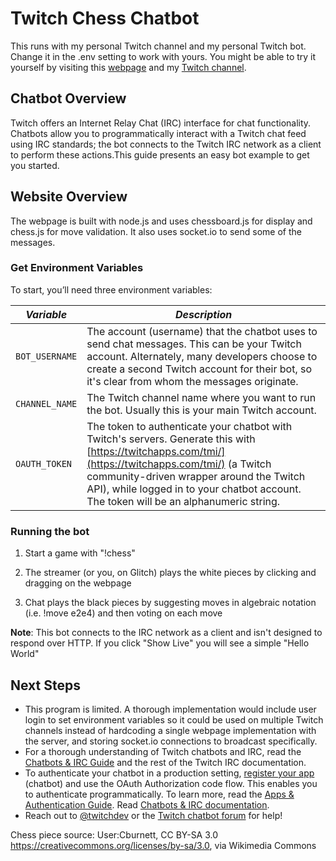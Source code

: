 # Twitch Chess Chatbot

This runs with my personal Twitch channel and my personal Twitch bot. Change it in the .env setting to work with yours. 
You might be able to try it yourself by visiting this [webpage](https://interactive-twtch-chess-bot.glitch.me) and my [Twitch channel](https://twitch.tv/snowing_in_july).

## Chatbot Overview

Twitch offers an Internet Relay Chat (IRC) interface for chat functionality. Chatbots allow you to programmatically interact with a Twitch chat feed using IRC standards; the bot connects to the Twitch IRC network as a client to perform these actions.This guide presents an easy bot example to get you started.

## Website Overview

The webpage is built with node.js and uses chessboard.js for display and chess.js for move validation. It also uses socket.io to send some of the messages. 

### Get Environment Variables

To start, you’ll need three environment variables:

| _Variable_     | _Description_                                                                                                                                                                                                                                                                             |
| -------------- | ----------------------------------------------------------------------------------------------------------------------------------------------------------------------------------------------------------------------------------------------------------------------------------------- |
| `BOT_USERNAME` | The account (username) that the chatbot uses to send chat messages. This can be your Twitch account. Alternately, many developers choose to create a second Twitch account for their bot, so it's clear from whom the messages originate.                                                 |
| `CHANNEL_NAME` | The Twitch channel name where you want to run the bot. Usually this is your main Twitch account.                                                                                                                                                                                          |
| `OAUTH_TOKEN`  | The token to authenticate your chatbot with Twitch's servers. Generate this with [https://twitchapps.com/tmi/](https://twitchapps.com/tmi/) (a Twitch community-driven wrapper around the Twitch API), while logged in to your chatbot account. The token will be an alphanumeric string. |

### Running the bot

1. Start a game with "!chess"

2. The streamer (or you, on Glitch) plays the white pieces by clicking and dragging on the webpage

3. Chat plays the black pieces by suggesting moves in algebraic notation (i.e. !move e2e4) and then voting on each move

**Note**: This bot connects to the IRC network as a client and isn't designed to respond over HTTP. If you click "Show Live" you will see a simple "Hello World"

## Next Steps

- This program is limited. A thorough implementation would include user login to set environment variables so it could be used on multiple Twitch channels instead of hardcoding a single webpage implementation with the server, and storing socket.io connections to broadcast specifically. 
- For a thorough understanding of Twitch chatbots and IRC, read the [Chatbots & IRC Guide](https://dev.twitch.tv/docs/irc/guide/) and the rest of the Twitch IRC documentation.
- To authenticate your chatbot in a production setting, [register your app](https://dev.twitch.tv/docs/authentication/#registration) (chatbot) and use the OAuth Authorization code flow. This enables you to authenticate programmatically. To learn more, read the [Apps & Authentication Guide](https://dev.twitch.tv/docs/authentication/).
  Read [Chatbots & IRC documentation](https://dev.twitch.tv/docs/irc/guide/).
- Reach out to [@twitchdev](https://twitter.com/twitchdev) or the [Twitch chatbot forum](https://discuss.dev.twitch.tv/c/chat) for help!

Chess piece source:
User:Cburnett, CC BY-SA 3.0 <https://creativecommons.org/licenses/by-sa/3.0>, via Wikimedia Commons